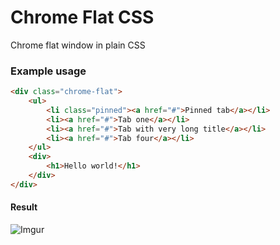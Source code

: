 Chrome Flat CSS
===============

Chrome flat window in plain CSS

### Example usage

```html
<div class="chrome-flat">
    <ul>
        <li class="pinned"><a href="#">Pinned tab</a></li>
        <li><a href="#">Tab one</a></li>
        <li><a href="#">Tab with very long title</a></li>
        <li><a href="#">Tab four</a></li>
    </ul>
    <div>
        <h1>Hello world!</h1>
    </div>
</div>
```

#### Result
 
![Imgur](http://i.imgur.com/UInmFw5.png)

